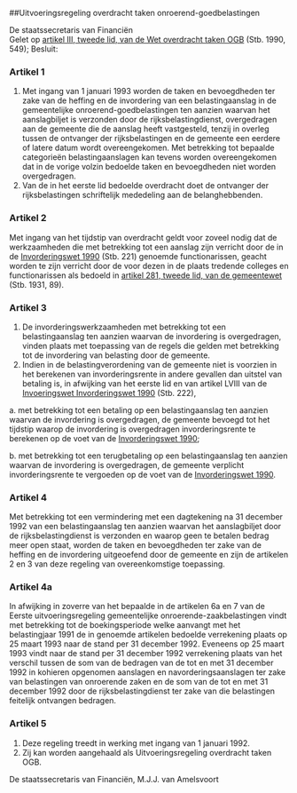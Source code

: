 <meta http-equiv='Content-Type' content='text/html; charset=utf-8' />

##Uitvoeringsregeling overdracht taken onroerend-goedbelastingen

De staatssecretaris van Financiën  
Gelet op [artikel III, tweede lid, van de Wet overdracht taken OGB](../../../../../../wet/wet/overdracht/taken/ogb/BWBR0004890/README.md) (Stb. 1990, 549);
Besluit:    

### Artikel  1  

1.  Met ingang van 1 januari 1993 worden de taken en bevoegdheden ter zake van de heffing en de invordering van een belastingaanslag in de gemeentelijke onroerend-goedbelastingen ten aanzien waarvan het aanslagbiljet is verzonden door de rijksbelastingdienst, overgedragen aan de gemeente die de aanslag heeft vastgesteld, tenzij in overleg tussen de ontvanger der rijksbelastingen en de gemeente een eerdere of latere datum wordt overeengekomen. Met betrekking tot bepaalde categorieën belastingaanslagen kan tevens worden overeengekomen dat in de vorige volzin bedoelde taken en bevoegdheden niet worden overgedragen.   
2.  Van de in het eerste lid bedoelde overdracht doet de ontvanger der rijksbelastingen schriftelijk mededeling aan de belanghebbenden.  

### Artikel  2  

Met ingang van het tijdstip van overdracht geldt voor zoveel nodig dat de werkzaamheden die met betrekking tot een aanslag zijn verricht door de in de [Invorderingswet 1990](../../../../../../wet/invorderingswet/1990/BWBR0004770/README.md) (Stb. 221) genoemde functionarissen, geacht worden te zijn verricht door de voor dezen in de plaats tredende colleges en functionarissen als bedoeld in [artikel 281, tweede lid, van de gemeentewet](../../../../../../wet/gemeentewet/BWBR0005416/README.md) (Stb. 1931, 89). 

### Artikel  3  

1.  De invorderingswerkzaamheden met betrekking tot een belastingaanslag ten aanzien waarvan de invordering is overgedragen, vinden plaats met toepassing van de regels die gelden met betrekking tot de invordering van belasting door de gemeente.   
2.  Indien in de belastingverordening van de gemeente niet is voorzien in het berekenen van invorderingsrente in andere gevallen dan uitstel van betaling is, in afwijking van het eerste lid en van artikel LVIII van de [Invoeringswet Invorderingswet 1990](../../../../../../wet/invoeringswet/invorderingswet/1990/BWBR0004771/README.md) (Stb. 222), 

a. met betrekking tot een betaling op een belastingaanslag ten aanzien waarvan de invordering is overgedragen, de gemeente bevoegd tot het tijdstip waarop de invordering is overgedragen invorderingsrente te berekenen op de voet van de [Invorderingswet 1990](../../../../../../wet/invorderingswet/1990/BWBR0004770/README.md); 

b. met betrekking tot een terugbetaling op een belastingaanslag ten aanzien waarvan de invordering is overgedragen, de gemeente verplicht invorderingsrente te vergoeden op de voet van de [Invorderingswet 1990](../../../../../../wet/invorderingswet/1990/BWBR0004770/README.md).   

### Artikel  4  

Met betrekking tot een vermindering met een dagtekening na 31 december 1992 van een belastingaanslag ten aanzien waarvan het aanslagbiljet door de rijksbelastingdienst is verzonden en waarop geen te betalen bedrag meer open staat, worden de taken en bevoegdheden ter zake van de heffing en de invordering uitgeoefend door de gemeente en zijn de artikelen 2 en 3 van deze regeling van overeenkomstige toepassing. 

### Artikel  4a  

In afwijking in zoverre van het bepaalde in de artikelen 6a en 7 van de Eerste uitvoeringsregeling gemeentelijke onroerende-zaakbelastingen vindt met betrekking tot de boekingsperiode welke aanvangt met het belastingjaar 1991 de in genoemde artikelen bedoelde verrekening plaats op 25 maart 1993 naar de stand per 31 december 1992. Eveneens op 25 maart 1993 vindt naar de stand per 31 december 1992 verrekening plaats van het verschil tussen de som van de bedragen van de tot en met 31 december 1992 in kohieren opgenomen aanslagen en navorderingsaanslagen ter zake van belastingen van onroerende zaken en de som van de tot en met 31 december 1992 door de rijksbelastingdienst ter zake van die belastingen feitelijk ontvangen bedragen. 

### Artikel  5  

1.  Deze regeling treedt in werking met ingang van 1 januari 1992.   
2.  Zij kan worden aangehaald als Uitvoeringsregeling overdracht taken OGB.  

De 
staatssecretaris van Financiën, 
M.J.J. van  Amelsvoort      
